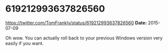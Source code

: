 # 619212993637826560
https://twitter.com/TomFrankly/status/619212993637826560
**Date:** 2015-07-09

Oh wow. You can actually roll back to your previous Windows version very easily if you want.
